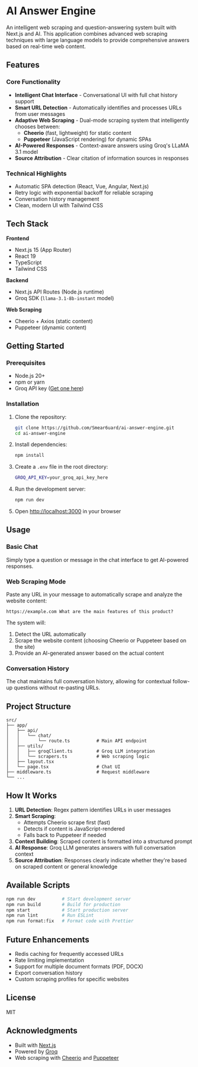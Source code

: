 # AI Answer Engine

An intelligent web scraping and question-answering system built with Next.js and AI. This application combines advanced web scraping techniques with large language models to provide comprehensive answers based on real-time web content.

## Features

### Core Functionality
- **Intelligent Chat Interface** - Conversational UI with full chat history support
- **Smart URL Detection** - Automatically identifies and processes URLs from user messages
- **Adaptive Web Scraping** - Dual-mode scraping system that intelligently chooses between:
  - **Cheerio** (fast, lightweight) for static content
  - **Puppeteer** (JavaScript rendering) for dynamic SPAs
- **AI-Powered Responses** - Context-aware answers using Groq's LLaMA 3.1 model
- **Source Attribution** - Clear citation of information sources in responses

### Technical Highlights
- Automatic SPA detection (React, Vue, Angular, Next.js)
- Retry logic with exponential backoff for reliable scraping
- Conversation history management
- Clean, modern UI with Tailwind CSS

## Tech Stack

**Frontend**
- Next.js 15 (App Router)
- React 19
- TypeScript
- Tailwind CSS

**Backend**
- Next.js API Routes (Node.js runtime)
- Groq SDK (`llama-3.1-8b-instant` model)

**Web Scraping**
- Cheerio + Axios (static content)
- Puppeteer (dynamic content)

## Getting Started

### Prerequisites
- Node.js 20+
- npm or yarn
- Groq API key ([Get one here](https://console.groq.com))

### Installation

1. Clone the repository:
   ```bash
   git clone https://github.com/Smear6uard/ai-answer-engine.git
   cd ai-answer-engine
   ```

2. Install dependencies:
   ```bash
   npm install
   ```

3. Create a `.env` file in the root directory:
   ```bash
   GROQ_API_KEY=your_groq_api_key_here
   ```

4. Run the development server:
   ```bash
   npm run dev
   ```

5. Open [http://localhost:3000](http://localhost:3000) in your browser

## Usage

### Basic Chat
Simply type a question or message in the chat interface to get AI-powered responses.

### Web Scraping Mode
Paste any URL in your message to automatically scrape and analyze the website content:

```
https://example.com What are the main features of this product?
```

The system will:
1. Detect the URL automatically
2. Scrape the website content (choosing Cheerio or Puppeteer based on the site)
3. Provide an AI-generated answer based on the actual content

### Conversation History
The chat maintains full conversation history, allowing for contextual follow-up questions without re-pasting URLs.

## Project Structure

```
src/
├── app/
│   ├── api/
│   │   └── chat/
│   │       └── route.ts          # Main API endpoint
│   ├── utils/
│   │   ├── groqClient.ts         # Groq LLM integration
│   │   └── scrapers.ts           # Web scraping logic
│   ├── layout.tsx
│   └── page.tsx                  # Chat UI
├── middleware.ts                 # Request middleware
└── ...
```

## How It Works

1. **URL Detection**: Regex pattern identifies URLs in user messages
2. **Smart Scraping**:
   - Attempts Cheerio scrape first (fast)
   - Detects if content is JavaScript-rendered
   - Falls back to Puppeteer if needed
3. **Context Building**: Scraped content is formatted into a structured prompt
4. **AI Response**: Groq LLM generates answers with full conversation context
5. **Source Attribution**: Responses clearly indicate whether they're based on scraped content or general knowledge

## Available Scripts

```bash
npm run dev          # Start development server
npm run build        # Build for production
npm start            # Start production server
npm run lint         # Run ESLint
npm run format:fix   # Format code with Prettier
```

## Future Enhancements

- Redis caching for frequently accessed URLs
- Rate limiting implementation
- Support for multiple document formats (PDF, DOCX)
- Export conversation history
- Custom scraping profiles for specific websites

## License

MIT

## Acknowledgments

- Built with [Next.js](https://nextjs.org/)
- Powered by [Groq](https://groq.com/)
- Web scraping with [Cheerio](https://cheerio.js.org/) and [Puppeteer](https://pptr.dev/)
